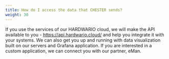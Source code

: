 ```yaml
---
title: How do I access the data that CHESTER sends?
weight: 30
---
```


If you use the services of our HARDWARIO cloud, we will make the API available to you - https://api.hardwario.cloud/ and help you integrate it with your systems. We can also get you up and running with data visualization built on our servers and Grafana application. If you are interested in a custom application, we can connect you with our partner, eMan.